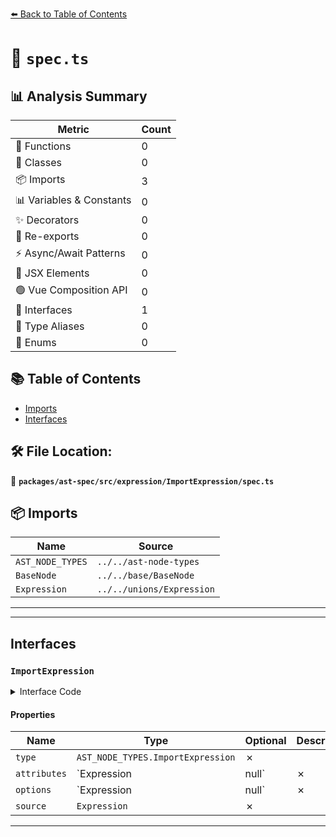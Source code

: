 [⬅️ Back to Table of Contents](../../../../../index.md)

# 📄 `spec.ts`

## 📊 Analysis Summary

| Metric | Count |
|--------|-------|
| 🔧 Functions | 0 |
| 🧱 Classes | 0 |
| 📦 Imports | 3 |
| 📊 Variables & Constants | 0 |
| ✨ Decorators | 0 |
| 🔄 Re-exports | 0 |
| ⚡ Async/Await Patterns | 0 |
| 💠 JSX Elements | 0 |
| 🟢 Vue Composition API | 0 |
| 📐 Interfaces | 1 |
| 📑 Type Aliases | 0 |
| 🎯 Enums | 0 |

## 📚 Table of Contents

- [Imports](#imports)
- [Interfaces](#interfaces)

## 🛠️ File Location:
📂 **`packages/ast-spec/src/expression/ImportExpression/spec.ts`**

## 📦 Imports

| Name | Source |
|------|--------|
| `AST_NODE_TYPES` | `../../ast-node-types` |
| `BaseNode` | `../../base/BaseNode` |
| `Expression` | `../../unions/Expression` |


---


---

## Interfaces

### `ImportExpression`

<details><summary>Interface Code</summary>

```ts
export interface ImportExpression extends BaseNode {
  type: AST_NODE_TYPES.ImportExpression;
  /**
   * The attributes declared for the dynamic import.
   * @example
   * ```ts
   * import('mod', \{ assert: \{ type: 'json' \} \});
   * ```
   * @deprecated Replaced with {@link `options`}.
   */
  attributes: Expression | null;
  /**
   * The options bag declared for the dynamic import.
   * @example
   * ```ts
   * import('mod', \{ assert: \{ type: 'json' \} \});
   * ```
   */
  options: Expression | null;
  source: Expression;
}
```
</details>

#### Properties

| Name | Type | Optional | Description |
|------|------|----------|-------------|
| `type` | `AST_NODE_TYPES.ImportExpression` | ✗ |  |
| `attributes` | `Expression | null` | ✗ |  |
| `options` | `Expression | null` | ✗ |  |
| `source` | `Expression` | ✗ |  |


---